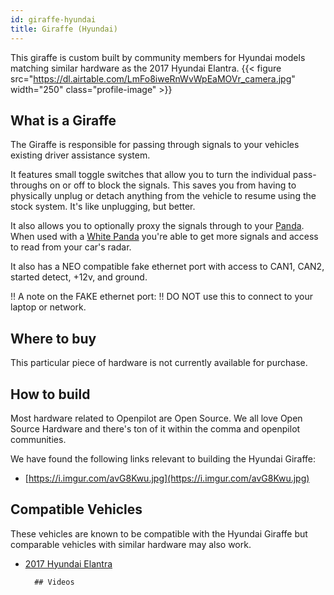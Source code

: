 ```yaml
---
id: giraffe-hyundai
title: Giraffe (Hyundai)
---
```


This giraffe is custom built by community members for Hyundai models matching similar hardware as the 2017 Hyundai Elantra.
{{< figure src="https://dl.airtable.com/LmFo8iweRnWvWpEaMOVr_camera.jpg" width="250" class="profile-image" >}}

## What is a Giraffe
The Giraffe is responsible for passing through signals to your vehicles existing driver assistance system. 

It features small toggle switches that allow you to turn the individual pass-throughs on or off to block the signals.  This saves you from having to physically unplug or detach anything from the vehicle to resume using the stock system. It&#x27;s like unplugging, but better. 

It also allows you to optionally proxy the signals through to your [Panda](/hardware/panda/).  When used with a [White Panda](/hardware/panda/panda-white/) you&#x27;re able to get more signals and access to read from your car&#x27;s radar.

It also has a NEO compatible fake ethernet port with access to CAN1, CAN2, started detect, +12v, and ground.

!! A note on the FAKE ethernet port:
!! DO NOT use this to connect to your laptop or network.


## Where to buy

This particular piece of hardware is not currently available for purchase.

## How to build

Most hardware related to Openpilot are Open Source.
We all love Open Source Hardware and there's ton of it within the comma and openpilot communities.

We have found the following links relevant to building the Hyundai Giraffe:

* [https://i.imgur.com/avG8Kwu.jpg](https://i.imgur.com/avG8Kwu.jpg)

## Compatible Vehicles

These vehicles are known to be compatible with the Hyundai Giraffe but comparable vehicles with similar hardware may also work.

* [2017 Hyundai Elantra](./hyundai/giraffe-hyundai/2017-hyundai-elantra.md)



        ## Videos
      